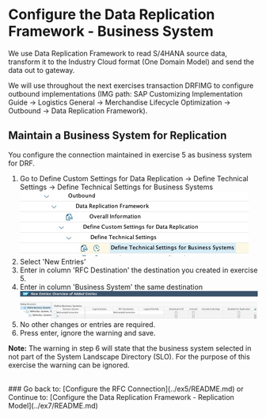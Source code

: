 # Configure the Data Replication Framework - Business System
We use Data Replication Framework to read S/4HANA source data, transform it to the Industry Cloud format (One Domain Model) and send the data out to gateway.

We will use throughout the next exercises transaction DRFIMG to configure outbound implementations (IMG path: SAP Customizing Implementation Guide -> Logistics General -> Merchandise Lifecycle Optimization -> Outbound -> Data Replication Framework).

## Maintain a Business System for Replication
You configure the connection maintained in exercise 5 as business system for DRF.
1. Go to Define Custom Settings for Data Replication -> Define Technical Settings -> Define Technical Settings for Business Systems <br>![](/exercises/ex6/images/EX6_1.jpg)
2. Select 'New Entries'
3. Enter in column 'RFC Destination' the destination you created in exercise 5.
4. Enter in column 'Business System' the same destination <br>![](/exercises/ex6/images/EX6_2.jpg)
5. No other changes or entries are required.
6. Press enter, ignore the warning and save.

**Note:** The warning in step 6 will state that the business system selected in not part of the System Landscape Directory (SLO). For the purpose of this exercise the warning can be ignored.

<br> 
### Go back to: [Configure the RFC Connection](../ex5/README.md) or Continue to: [Configure the Data Replication Framework - Replication Model](../ex7/README.md)

